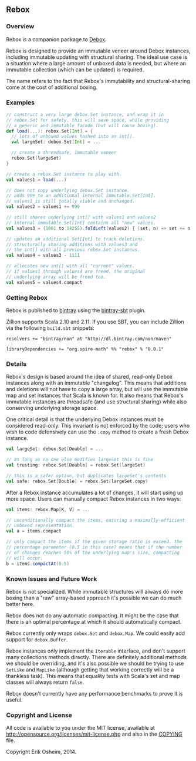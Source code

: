 ## Rebox

### Overview

Rebox is a companion package to [Debox]().

Rebox is designed to provide an immutable veneer around Debox
instances, including immutable updating with structural sharing.  The
ideal use case is a situation where a large amount of unboxed data is
needed, but where an immutable collection (which can be updated) is
required.

The name refers to the fact that Rebox's immutability and
structural-sharing come at the cost of additional boxing.

### Examples

```scala
// construct a very large debox.Set instance, and wrap it in
// rebox.Set for safety. this will save space, while providing
// a generic and immutable facade (but will cause boxing).
def load(...): rebox.Set[Int] = {
  // lots of unboxed values hashed into an int[].
  val largeSet: debox.Set[Int] = ...

  // create a threadsafe, immutable veneer
  rebox.Set(largeSet)
}

// create a rebox.Set instance to play with.
val values1 = load(...)

// does not copy underlying debox.Set instance.
// adds 999 to an additional internal immutable.Set[Int].
// values1 is still totally viable and unchanged.
val values2 = values1 += 999

// still shares underlying int[] with values1 and values2
// internal immutable.Set[Int] contains all "new" values.
val values3 = (1001 to 14255).foldLeft(values2) { (set, n) => set += n }

// updates an additional Set[Int] to track deletions.
// structurally sharing additions with values3 and
// the int[] with all previous rebox.Set instances.
val values4 = values3 - 1111

// allocates new int[] with all "current" values.
// if values1 through values4 are freed, the original
// underlying array will be freed too.
val values5 = values4.compact
```

### Getting Rebox

Rebox is published to [bintray](https://bintray.com/) using the
[bintray-sbt](https://github.com/softprops/bintray-sbt) plugin.

Zillion supports Scala 2.10 and 2.11. If you use SBT, you can
include Zillion via the following `build.sbt` snippets:

```
resolvers += "bintray/non" at "http://dl.bintray.com/non/maven"

libraryDependencies += "org.spire-math" %% "rebox" % "0.0.1"
```

### Details

Rebox's design is based around the idea of shared, read-only Debox
instances along with an immutable "changelog". This means that
additions and deletions will not have to copy a large array, but will
use the immutable map and set instances that Scala is known for.  It
also means that Rebox's immutable instances are threadsafe (and use
structural sharing) while also conserving underlying storage space.

One critical detail is that the underlying Debox instances must be
considered read-only. This invariant is not enforced by the code;
users who wish to code defensively can use the `.copy` method to
create a fresh Debox instance.

```scala
val largeSet: debox.Set[Double] = ...

// as long as no one else modifies largeSet this is fine
val trusting: rebox.Set[Double] = rebox.Set(largeSet)

// this is a safer option, but duplicates largeSet's contents
val safe: rebox.Set[Double] = rebox.Set(largeSet.copy)
```

After a Rebox instance accumulates a lot of changes, it will start
using up more space. Users can manually compact Rebox instances in two
ways:

```scala
val items: rebox.Map[K, V] = ...

// unconditionally compact the items, ensuring a maximally-efficient
// unboxed representation.
val a = items.compact

// only compact the items if the given storage ratio is exceed. the
// percentage parameter (0.5 in this case) means that if the number
// of changes reaches 50% of the underlying map's size, compacting
// will occur.
b = items.compactAt(0.5)
```

### Known Issues and Future Work

Rebox is not specialized. While immutable structures will always do
more boxing than a "raw" array-based approach it's possible we can do
much better here.

Rebox does not do any automatic compacting. It might be the case that
there is an optimal percentage at which it should automatically
compact.

Rebox currently only wraps `debox.Set` and `debox.Map`. We could
easily add support for `debox.Buffer`.

Rebox instances only implement the `Iterable` interface, and don't
support many collections methods directly. There are definitely
additional methods we should be overriding, and it's also possible we
should be trying to use `SetLike` and `MapLike` (although getting that
working correctly will be a thankless task). This means that equality
tests with Scala's set and map classes will always return `false`.

Rebox doesn't currently have any performance benchmarks to prove it is
useful.

### Copyright and License

All code is available to you under the MIT license, available at
http://opensource.org/licenses/mit-license.php and also in the
[COPYING](COPYING) file.

Copyright Erik Osheim, 2014.
